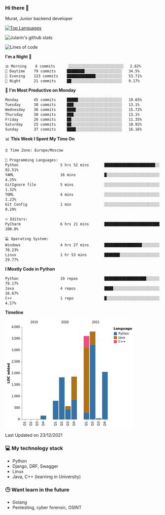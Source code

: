 ### Hi there 👋

Murat, Junior backend developer

[![Top Languages](https://github-readme-stats.vercel.app/api/top-langs/?username=Jularin&layout=compact)]()

![Jularin's github stats](https://github-readme-stats.vercel.app/api?username=Jularin&show_icons=true&include_all_commits=true&count_private=true)

<!--START_SECTION:waka-->
![Lines of code](https://img.shields.io/badge/From%20Hello%20World%20I%27ve%20Written-15%20Thousand%20lines%20of%20code-blue)

**I'm a Night 🦉** 

```text
🌞 Morning    6 commits      ░░░░░░░░░░░░░░░░░░░░░░░░░   2.62% 
🌆 Daytime    79 commits     ████████░░░░░░░░░░░░░░░░░   34.5% 
🌃 Evening    123 commits    █████████████░░░░░░░░░░░░   53.71% 
🌙 Night      21 commits     ██░░░░░░░░░░░░░░░░░░░░░░░   9.17%

```
📅 **I'm Most Productive on Monday** 

```text
Monday       45 commits     █████░░░░░░░░░░░░░░░░░░░░   19.65% 
Tuesday      30 commits     ███░░░░░░░░░░░░░░░░░░░░░░   13.1% 
Wednesday    36 commits     ████░░░░░░░░░░░░░░░░░░░░░   15.72% 
Thursday     30 commits     ███░░░░░░░░░░░░░░░░░░░░░░   13.1% 
Friday       26 commits     ██░░░░░░░░░░░░░░░░░░░░░░░   11.35% 
Saturday     25 commits     ██░░░░░░░░░░░░░░░░░░░░░░░   10.92% 
Sunday       37 commits     ████░░░░░░░░░░░░░░░░░░░░░   16.16%

```


📊 **This Week I Spent My Time On** 

```text
⌚︎ Time Zone: Europe/Moscow

💬 Programming Languages: 
Python                   5 hrs 52 mins       ███████████████████████░░   92.51% 
YAML                     16 mins             █░░░░░░░░░░░░░░░░░░░░░░░░   4.25% 
GitIgnore file           5 mins              ░░░░░░░░░░░░░░░░░░░░░░░░░   1.32% 
TOML                     4 mins              ░░░░░░░░░░░░░░░░░░░░░░░░░   1.23% 
Git Config               1 min               ░░░░░░░░░░░░░░░░░░░░░░░░░   0.29%

🔥 Editors: 
PyCharm                  6 hrs 21 mins       █████████████████████████   100.0%

💻 Operating System: 
Windows                  4 hrs 27 mins       █████████████████░░░░░░░░   70.23% 
Linux                    1 hr 53 mins        ███████░░░░░░░░░░░░░░░░░░   29.77%

```

**I Mostly Code in Python** 

```text
Python                   19 repos            ███████████████████░░░░░░   79.17% 
Java                     4 repos             ████░░░░░░░░░░░░░░░░░░░░░   16.67% 
C++                      1 repo              █░░░░░░░░░░░░░░░░░░░░░░░░   4.17%

```


**Timeline**

![Chart not found](https://raw.githubusercontent.com/Jularin/Jularin/main/charts/bar_graph.png) 


 Last Updated on 23/12/2021
<!--END_SECTION:waka-->

### 💻 My technology stack
 - Python
 - Django, DRF, Swagger
 - Linux 
 - Java, C++ (learning in University)

### 🕒 Want learn in the future
 - Golang
 - Pentesting, cyber forensic, OSINT
